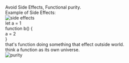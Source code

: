 Avoid Side Effects, Functional purity.
<br>
Example of Side Effects:
<br>
![side effects](https://user-images.githubusercontent.com/71943838/106363749-08762180-635d-11eb-8d71-e7e71a79fdcf.png)
<br>
let a = 1
<br>
function b() {
<br>
    a = 2
<br>
}
<br>
that's function doing something that effect outside world.
<br>
think a function as its own universe.
<br>
![purity](https://user-images.githubusercontent.com/71943838/106363778-2e9bc180-635d-11eb-8015-f047c7bcfef1.png)